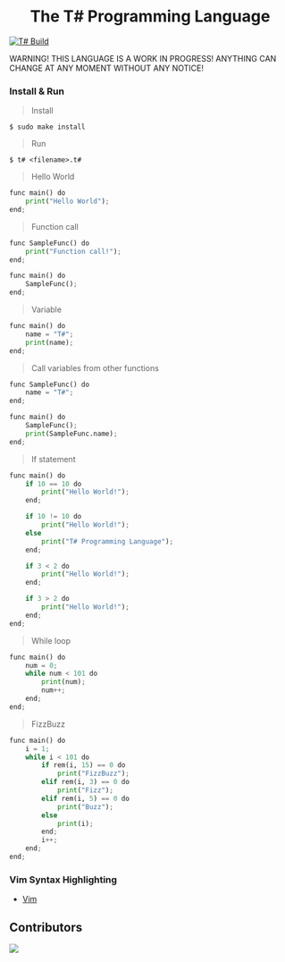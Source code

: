 <div align="center">
    <h1> The T# Programming Language</h1>
</div>

[![T# Build](https://github.com/ibukiyoshidaa/Tsharp/actions/workflows/tsharp-ci.yml/badge.svg)](https://github.com/ibukiyoshidaa/Tsharp/actions/workflows/tsharp-ci.yml)

WARNING! THIS LANGUAGE IS A WORK IN PROGRESS! ANYTHING CAN CHANGE AT ANY MOMENT WITHOUT ANY NOTICE!

### Install & Run

> Install
```
$ sudo make install
```

> Run
```
$ t# <filename>.t#
```

> Hello World
```py
func main() do
    print("Hello World");
end;
```

> Function call
```py
func SampleFunc() do
    print("Function call!");
end;

func main() do
    SampleFunc();
end;
```

> Variable
```py
func main() do
    name = "T#";
    print(name);
end;
```

> Call variables from other functions
```py
func SampleFunc() do
    name = "T#";
end;

func main() do
    SampleFunc();
    print(SampleFunc.name);
end;
```

> If statement
```py
func main() do
    if 10 == 10 do
        print("Hello World!");
    end;

    if 10 != 10 do
        print("Hello World!");
    else
        print("T# Programming Language");
    end;

    if 3 < 2 do
        print("Hello World!");
    end;

    if 3 > 2 do
        print("Hello World!");
    end;
end;
```

> While loop
```py
func main() do
    num = 0;
    while num < 101 do
        print(num);
        num++;
    end;
end;
```

> FizzBuzz
```py
func main() do
    i = 1;
    while i < 101 do
        if rem(i, 15) == 0 do
            print("FizzBuzz");
        elif rem(i, 3) == 0 do
            print("Fizz");
        elif rem(i, 5) == 0 do
            print("Buzz");
        else
            print(i);
        end;
        i++;
    end;
end;
```

### Vim Syntax Highlighting

- <a href="https://github.com/ibukiyoshidaa/Tsharp/blob/main/editor/tsharp.vim">Vim</a>


## Contributors

<a href="https://github.com/ibukiyoshidaa/Tsharp/graphs/contributors">
  <img src="https://contrib.rocks/image?repo=ibukiyoshidaa/Tsharp" />
</a>
